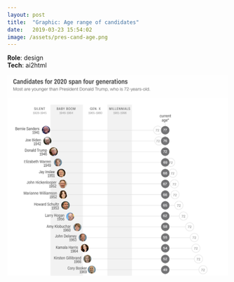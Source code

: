 ```yaml
---
layout: post
title:  "Graphic: Age range of candidates"
date:   2019-03-23 15:54:02
image: /assets/pres-cand-age.png
---
```


**Role**: design  
**Tech**: ai2html

[![Democratic candidates' medicare-inspired health plans.](/assets/pres-cand-age.png)](https://www.cnn.com/2019/03/23/politics/2020-presidential-race-generation-gap/index.html)
